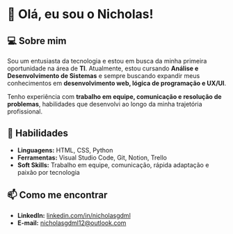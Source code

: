 # 👋 Olá, eu sou o Nicholas!

## 💻 Sobre mim
Sou um entusiasta da tecnologia e estou em busca da minha primeira oportunidade na área de **TI**. Atualmente, estou cursando **Análise e Desenvolvimento de Sistemas** e sempre buscando expandir meus conhecimentos em **desenvolvimento web, lógica de programação e UX/UI**.

Tenho experiência com **trabalho em equipe, comunicação e resolução de problemas**, habilidades que desenvolvi ao longo da minha trajetória profissional.

## 🚀 Habilidades
- **Linguagens:** HTML, CSS, Python
- **Ferramentas:** Visual Studio Code, Git, Notion, Trello
- **Soft Skills:** Trabalho em equipe, comunicação, rápida adaptação e paixão por tecnologia

## 📫 Como me encontrar
- **LinkedIn:** [linkedin.com/in/nicholasgdml](https://br.linkedin.com/in/nicholasgdml)
- **E-mail:** nicholasgdml12@outlook.com
